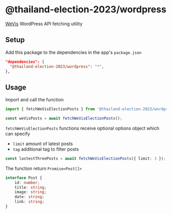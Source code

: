 # @thailand-election-2023/wordpress

[WeVis](https://wevis.info) WordPress API fetching utility

## Setup

Add this package to the dependencies in the app's `package.json`

```json
"dependencies": {
  "@thailand-election-2023/wordpress": "*",
},
```

## Usage

Import and call the function

```ts
import { fetchWeVisElectionPosts } from '@thailand-election-2023/wordpress';

const weVisPosts = await fetchWeVisElectionPosts();
```

`fetchWeVisElectionPosts` functions receive optional options object which can specify

- `limit` amount of latest posts
- `tag` additional tag to filter posts

```ts
const lastestThreePosts = await fetchWeVisElectionPosts({ limit: 3 });
```

The function return `Promise<Post[]>`

```ts
interface Post {
	id: number;
	title: string;
	image: string;
	date: string;
	link: string;
}
```
